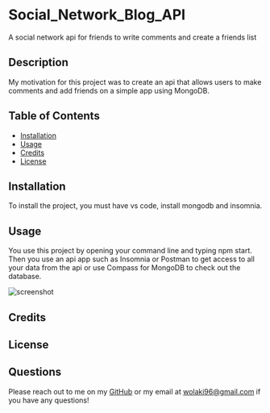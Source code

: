 # Social_Network_Blog_API
A social network api for friends to write comments and create a friends list

  
## Description
My motivation for this project was to create an api that allows users to make comments and add friends on a simple app using MongoDB.

## Table of Contents



- [Installation](#installation)
- [Usage](#usage)
- [Credits](#credits)
- [License](#license)

## Installation

To install the project, you must have vs code, install mongodb and insomnia. 


## Usage

You use this project by opening your command line and typing npm start. Then you use an api app such as Insomnia or Postman to get access to all your data from the api or use Compass for MongoDB to check out the database.

![screenshot](/Social_Network_Blog_API/assets/comments.PNG)
    

## Credits




## License



## Questions

Please reach out to me on my [GitHub](github.com/wolaki96) or my email at wolaki96@gmail.com if you have any questions!